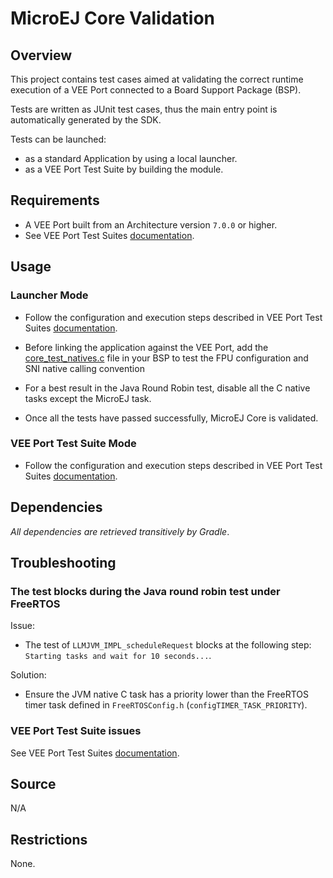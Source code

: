 # MicroEJ Core Validation

## Overview

This project contains test cases aimed at validating the correct runtime execution 
of a VEE Port connected to a Board Support Package (BSP).
 
Tests are written as JUnit test cases, thus the main entry point is automatically generated by the SDK.

Tests can be launched:

-  as a standard Application by using a local launcher.
-  as a VEE Port Test Suite by building the module.

## Requirements

- A VEE Port built from an Architecture version `7.0.0` or higher.
- See VEE Port Test Suites [documentation](../README.md).

## Usage

### Launcher Mode

- Follow the configuration and execution steps described in VEE Port Test Suites [documentation](../README.md).

-  Before linking the application against the VEE Port, add the [core_test_natives.c](src/test/c/src/core_test_natives.c) file in your BSP to test the FPU configuration and SNI native calling convention

-  For a best result in the Java Round Robin test, disable all the C native tasks except the MicroEJ task.

-  Once all the tests have passed successfully, MicroEJ Core is validated.

### VEE Port Test Suite Mode

-  Follow the configuration and execution steps described in VEE Port Test Suites [documentation](../README.md).

## Dependencies

*All dependencies are retrieved transitively by Gradle*.

## Troubleshooting

### The test blocks during the Java round robin test under FreeRTOS

Issue: 

- The test of `LLMJVM_IMPL_scheduleRequest` blocks at the following
  step: `Starting tasks and wait for 10 seconds...`.

Solution: 

- Ensure the JVM native C task has a priority lower than the FreeRTOS
  timer task defined in `FreeRTOSConfig.h` (`configTIMER_TASK_PRIORITY`).

### VEE Port Test Suite issues

See VEE Port Test Suites [documentation](../README.md).

## Source

N/A

## Restrictions

None.
